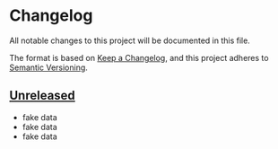 # Changelog

All notable changes to this project will be documented in this file.

The format is based on [Keep a Changelog](https://keepachangelog.com/en/1.0.0/),
and this project adheres to [Semantic Versioning](https://semver.org/spec/v2.0.0.html).

## [Unreleased]

- fake data
- fake data
- fake data

[Unreleased]: https://github.com/iadvize/hello-world-monorepo-javascript-library/compare/v0.0.0...HEAD

